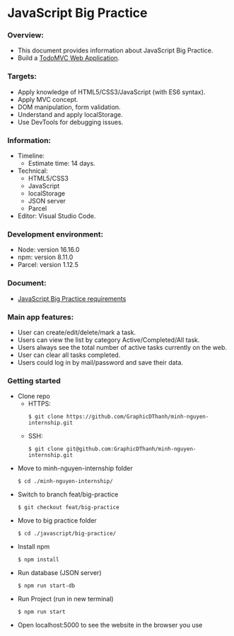 # JavaScript Big Practice

### Overview:

- This document provides information about JavaScript Big Practice.
- Build a [TodoMVC Web Application](https://todomvc.com/examples/vanilla-es6/#/).

### Targets:

- Apply knowledge of HTML5/CSS3/JavaScript (with ES6 syntax).
- Apply MVC concept.
- DOM manipulation, form validation.
- Understand and apply localStorage.
- Use DevTools for debugging issues.


### Information:

- Timeline:
  - Estimate time: 14 days.
- Technical:
  - HTML5/CSS3
  - JavaScript
  - localStorage
  - JSON server
  - Parcel
- Editor: Visual Studio Code.

### Development environment:

- Node: version 16.16.0
- npm: version 8.11.0
- Parcel: version 1.12.5

### Document:

- [JavaScript Big Practice requirements](https://docs.google.com/document/d/13EwoK3Z7N6oewtBez35zqiH7-w4GJ9HL4wDhA7nzt6c/edit)

### Main app features:

- User can create/edit/delete/mark a task.
- Users can view the list by category Active/Completed/All task.
- Users always see the total number of active tasks currently on the web.
- User can clear all tasks completed.
- Users could log in by mail/password and save their data.

### Getting started
- Clone repo
    - HTTPS: 
      ```
      $ git clone https://github.com/GraphicDThanh/minh-nguyen-internship.git
      ```
    - SSH: 
      ```
      $ git clone git@github.com:GraphicDThanh/minh-nguyen-internship.git
      ```
- Move to minh-nguyen-internship folder 
   ```
   $ cd ./minh-nguyen-internship/
   ```
- Switch to branch feat/big-practice
   ```
   $ git checkout feat/big-practice
   ```
- Move to big practice folder
   ```
   $ cd ./javascript/big-practice/
   ```
- Install npm 
   ```
   $ npm install
   ```
- Run database (JSON server)
   ```
   $ npm run start-db
   ```
- Run Project (run in new terminal)
   ```
   $ npm run start
   ```
- Open localhost:5000 to see the website in the browser you use
